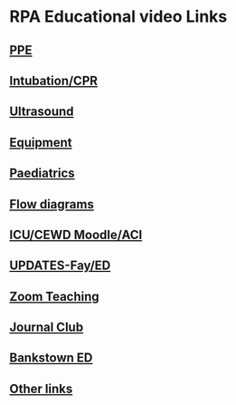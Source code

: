 # RPA Educational video Links

## [PPE](ppe.md)

## [Intubation/CPR](intubation.md)

## [Ultrasound](ultrasound.md)

## [Equipment](equipment.md)

## [Paediatrics](paediatrics.md)

## [Flow diagrams](flow.md)

## [ICU/CEWD Moodle/ACI](icu.md)

## [UPDATES-Fay/ED](prev-updates.md)

## [Zoom Teaching](zoom.md)

## [Journal Club](journal.md)

## [Bankstown ED](bnk.md)

## [Other links](other.md)


